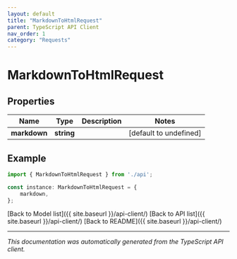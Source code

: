 ```yaml
---
layout: default
title: "MarkdownToHtmlRequest"
parent: TypeScript API Client
nav_order: 1
category: "Requests"
---
```


# MarkdownToHtmlRequest


## Properties

Name | Type | Description | Notes
------------ | ------------- | ------------- | -------------
**markdown** | **string** |  | [default to undefined]

## Example

```typescript
import { MarkdownToHtmlRequest } from './api';

const instance: MarkdownToHtmlRequest = {
    markdown,
};
```

[Back to Model list]({{ site.baseurl }}/api-client/) [Back to API list]({{ site.baseurl }}/api-client/) [Back to README]({{ site.baseurl }}/api-client/)


---

*This documentation was automatically generated from the TypeScript API client.*
